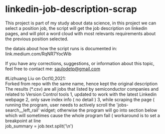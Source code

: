 # linkedin-job-description-scrap

This project is part of my study about data science, in this project we can select a position job, the script will get the job description on linkedin pages, and will plot a word cloud with most relevants requirements about the previous position selected.

the datais about how the script runs is documented in:
link.medium.com/RqNR7YocWib 

If you have any corrections, suggestions, or information about this topic, feel free to contact me:
saulodetp@gmail.com


#Lizhuang Liu on Oct10,2021:  
  Forked from repo with the same name, hence kept the original description
  The results (\*.csv) are all jobs that listed by semiconductor companies and related to Version Control tools
  1, updated to work with the latest Linkedin webpage
  2, only save index info ( no detail )
  3, while scraping the page ( running the program, user needs to actively scroll the 'jobs-search__left_rail' widget; otherwise the program will go into section below which will sometimes cause the whole program fail ( workaround is to set a breakpoint at line  
   job_summary = job.text.split('\n')
